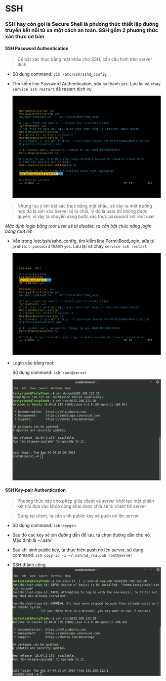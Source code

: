 # SSH 

### SSH hay còn gọi là Secure Shell là phương thức thiết lập đường truyền kết nối từ xa một cách an toàn. SSH gồm 2 phương thức xác thực cơ bản 

#### SSH Password Authentication

   > Để bật xác thực bằng mật khẩu cho SSH, cần cấu hình trên server đích 
   
   - Sử dụng command: `vim /etc/ssh/sshd_config`
   
   - Tìm kiếm line Password Authentication, sửa `no` thành `yes`. Lưu lại và chạy `service ssh restart` để restart dịch vụ
   
        ![](https://github.com/bizflycloud/internship-0719/blob/master/TD_Git/PIC/15.png)
   
   > Nhưng lưu ý khi bật xác thực bằng mật khẩu, sẽ xảy ra một trường hợp đó là ssh vào Server bị từ chối, lý do là user đó không được quyền, vì vậy ta chuyển sang bước xác thực password với root user
   
   *Mặc định login bằng root user sẽ bị disable, ta cần bật chức năng login bằng root lên* 
   
   - Vẫn trong /etc/ssh/sshd_config, tìm kiếm line PermitRootLogin, sửa từ `prohibit-password` thành `yes`. Lưu lại và chạy `service ssh restart`
   
        ![](https://github.com/bizflycloud/internship-0719/blob/master/TD_Git/PIC/16.png)
   
   - Login vào bằng root:
   
      Sử dụng command: `ssh root@server`
        
        ![](https://github.com/bizflycloud/internship-0719/blob/master/TD_Git/PIC/17.png)
   
#### SSH Key-pair Authentication

   > Phương thức này cho phép giữa client và server khởi tạo một phiên kết nối dựa vào khóa công khai được chia sẻ từ client tới server
   
   > Đứng tại client, ta cần sinh public key và push nó lên server
   
   - Sử dụng command: `ssh-keygen`
   
   - Sau đó các key sẽ xin đường dẫn để lưu, ta chọn đường dẫn cho nó. Mặc định là ~/.ssh/
   
   - Sau khi sinh public key, ta thực hiện push nó lên server, sử dụng command: `ssh-copy-id -i ~/.ssh/id_rsa.pub root@server` 
   
   - SSH thành công
        ![](https://github.com/bizflycloud/internship-0719/blob/master/TD_Git/PIC/18.png)
   
